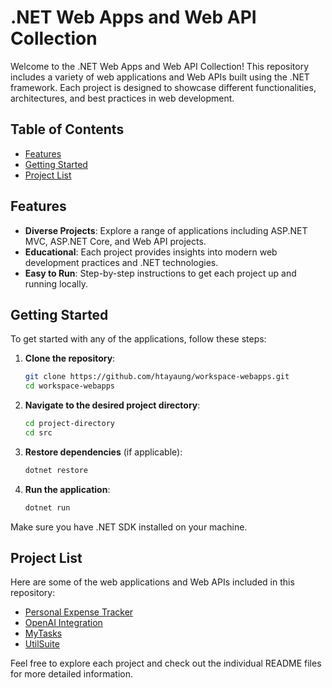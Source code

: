 # .NET Web Apps and Web API Collection

Welcome to the .NET Web Apps and Web API Collection! This repository includes a variety of web applications and Web APIs built using the .NET framework. Each project is designed to showcase different functionalities, architectures, and best practices in web development.

## Table of Contents

- [Features](#features)
- [Getting Started](#getting-started)
- [Project List](#project-list)

## Features

- **Diverse Projects**: Explore a range of applications including ASP.NET MVC, ASP.NET Core, and Web API projects.
- **Educational**: Each project provides insights into modern web development practices and .NET technologies.
- **Easy to Run**: Step-by-step instructions to get each project up and running locally.

## Getting Started

To get started with any of the applications, follow these steps:

1. **Clone the repository**:
   ```bash
   git clone https://github.com/htayaung/workspace-webapps.git
   cd workspace-webapps
2. **Navigate to the desired project directory**:
   ```bash
   cd project-directory
   cd src
3. **Restore dependencies** (if applicable):
   ```bash
   dotnet restore
4. **Run the application**:
   ```bash
   dotnet run
Make sure you have .NET SDK installed on your machine.

## Project List

Here are some of the web applications and Web APIs included in this repository:
* [Personal Expense Tracker](https://github.com/htayaung/workspace-webapps/tree/main/PersonalExpenseTracker)
* [OpenAI Integration](https://github.com/htayaung/workspace-webapps/tree/main/OpenAIIntegration)
* [MyTasks](https://github.com/htayaung/workspace-webapps/tree/main/MyTasks)
* [UtilSuite](https://github.com/htayaung/workspace-webapps/tree/main/UtilSuite)

Feel free to explore each project and check out the individual README files for more detailed information.
